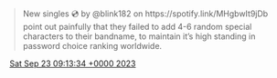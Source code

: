 > New singles 💿 by @blink182 on https://spotify\.link/MHgbwIt9jDb point out painfully that they failed to add 4\-6 random special characters to their bandname, to maintain it’s high standing in password choice ranking worldwide\.

<img src="../../media/tweet.ico" width="12" /> [Sat Sep 23 09:13:34 +0000 2023](https://twitter.com/DromerDenker/status/1705510706836103235)